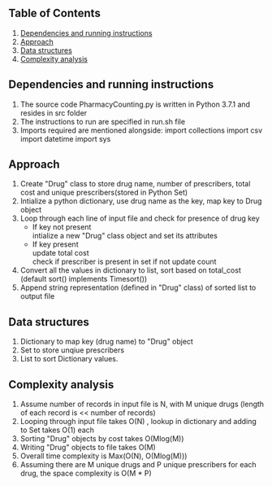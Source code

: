 ## Table of Contents

1. [Dependencies and running instructions](#Dependencies-and-running-instructions)
2. [Approach](#Approach)
3. [Data structures](#Data-Structures)
4. [Complexity analysis](#Complexity-analysis)

## Dependencies and running instructions

1. The source code PharmacyCounting.py is written in Python 3.7.1 and resides in src folder 
2. The instructions to run are specified in run.sh file
3. Imports required are mentioned alongside: import collections import csv import datetime import sys

## Approach

1. Create "Drug" class to store drug name, number of prescribers, total cost and unique prescribers(stored in Python Set)
2. Intialize a python dictionary, use drug name as the key, map key to Drug object
3. Loop through each line of input file and check for presence of drug key 
   - If key not present<br />
     intialize a new "Drug" class object and set its attributes
   - If key present<br />
     update total cost<br />
     check if prescriber is present in set if not update count
4. Convert all the values in dictionary to list, sort based on total_cost (default sort() implements Timesort())
7. Append string representation (defined in "Drug" class) of sorted list to output file
## Data structures

1. Dictionary to map key (drug name) to "Drug" object
2. Set to store unqiue prescribers
3. List to sort Dictionary values.

## Complexity analysis

1. Assume number of records in input file is N, with M unique drugs (length of each record is << number of records)
2. Looping through input file takes O(N) , lookup in dictionary and adding to Set takes O(1) each
3. Sorting "Drug" objects by cost takes O(Mlog(M))
4. Writing "Drug" objects to file takes O(M)
5. Overall time complexity is Max(O(N), O(Mlog(M)))
6. Assuming there are M unique drugs and P unique prescribers for each drug, the space complexity is O(M * P)
